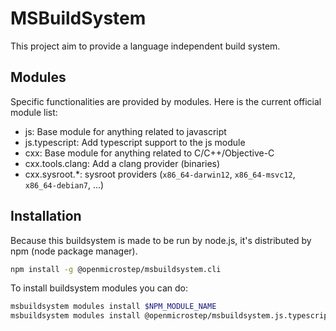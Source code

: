 MSBuildSystem
=============

This project aim to provide a language independent build system.


Modules
-------

Specific functionalities are provided by modules.
Here is the current official module list:

 - js: Base module for anything related to javascript
 - js.typescript: Add typescript support to the js module
 - cxx: Base module for anything related to C/C++/Objective-C
 - cxx.tools.clang: Add a clang provider (binaries)
 - cxx.sysroot.*: sysroot providers (`x86_64-darwin12`, `x86_64-msvc12`, `x86_64-debian7`, ...)


Installation
------------

Because this buildsystem is made to be run by node.js, it's distributed by npm (node package manager).

```sh
npm install -g @openmicrostep/msbuildsystem.cli
```

To install buildsystem modules you can do:

```sh
msbuildsystem modules install $NPM_MODULE_NAME
msbuildsystem modules install @openmicrostep/msbuildsystem.js.typescript
```

